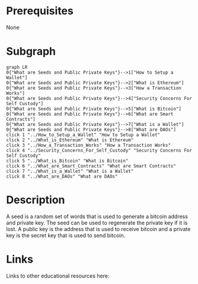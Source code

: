 # Prerequisites
None

# Subgraph

```mermaid
graph LR
0{"What are Seeds and Public Private Keys"}-->1["How to Setup a Wallet"]
0{"What are Seeds and Public Private Keys"}-->2["What is Ethereum"]
0{"What are Seeds and Public Private Keys"}-->3["How a Transaction Works"]
0{"What are Seeds and Public Private Keys"}-->4["Security Concerns For Self Custody"]
0{"What are Seeds and Public Private Keys"}-->5["What is Bitcoin"]
0{"What are Seeds and Public Private Keys"}-->6["What are Smart Contracts"]
0{"What are Seeds and Public Private Keys"}-->7["What is a Wallet"]
0{"What are Seeds and Public Private Keys"}-->8["What are DAOs"]
click 1 "../How_to_Setup_a_Wallet" "How to Setup a Wallet"
click 2 "../What_is_Ethereum" "What is Ethereum"
click 3 "../How_a_Transaction_Works" "How a Transaction Works"
click 4 "../Security_Concerns_For_Self_Custody" "Security Concerns For Self Custody"
click 5 "../What_is_Bitcoin" "What is Bitcoin"
click 6 "../What_are_Smart_Contracts" "What are Smart Contracts"
click 7 "../What_is_a_Wallet" "What is a Wallet"
click 8 "../What_are_DAOs" "What are DAOs"
```



# Description
A seed is a random set of words that is used to generate a bitcoin address and private key. The seed can be used to regenerate the private key if it is lost. A public key is the address that is used to receive bitcoin and a private key is the secret key that is used to send bitcoin.

# Links
Links to other educational resources here:
